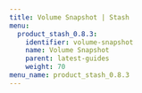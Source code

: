 ```yaml
---
title: Volume Snapshot | Stash
menu:
  product_stash_0.8.3:
    identifier: volume-snapshot
    name: Volume Snapshot
    parent: latest-guides
    weight: 70
menu_name: product_stash_0.8.3
---
```

